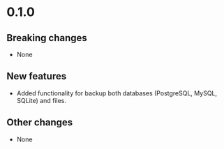 # 0.1.0

## Breaking changes
- None

## New features
- Added functionality for backup both databases (PostgreSQL, MySQL, SQLite) and files.

## Other changes
- None